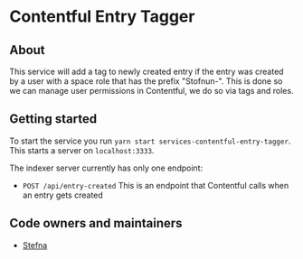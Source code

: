 # Contentful Entry Tagger

## About

This service will add a tag to newly created entry if the entry was created by a user with a space role that has the prefix "Stofnun-".
This is done so we can manage user permissions in Contentful, we do so via tags and roles.

## Getting started

To start the service you run `yarn start services-contentful-entry-tagger`. This starts a server on `localhost:3333`.

The indexer server currently has only one endpoint:

- `POST /api/entry-created` This is an endpoint that Contentful calls when an entry gets created

## Code owners and maintainers

- [Stefna](https://github.com/orgs/island-is/teams/stefna/members)
